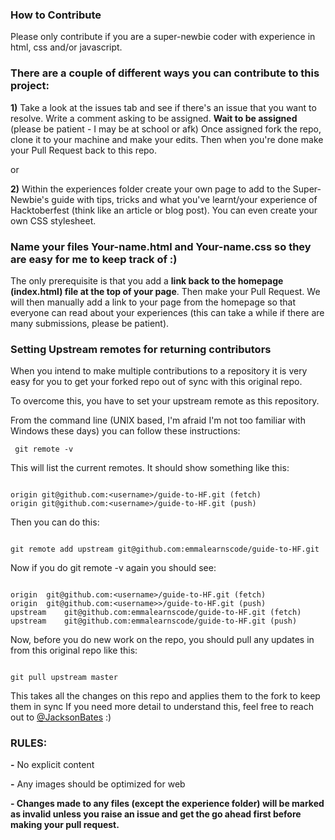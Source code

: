 ### **How to Contribute**

Please only contribute if you are a super-newbie coder with experience in html, css and/or javascript.

### There are a couple of different ways you can contribute to this project:

**1)** Take a look at the issues tab and see if there's an issue that you want to resolve. Write a comment asking to be assigned. **Wait to be assigned** (please be patient - I may be at school or afk) Once assigned fork the repo, clone it to your machine and make your edits. Then when you're done make your Pull Request back to this repo.

or

**2)** Within the experiences folder create your own page to add to the Super-Newbie's guide with tips, tricks and what you've learnt/your experience of Hacktoberfest (think like an article or blog post). You can even create your own CSS stylesheet.

### Name your files Your-name.html and Your-name.css so they are easy for me to keep track of :)

The only prerequisite is that you add a **link back to the homepage (index.html) file at the top of your page**. Then make your Pull Request. We will then manually add a link to your page from the homepage so that everyone can read about your experiences (this can take a while if there are many submissions, please be patient).

### Setting Upstream remotes for returning contributors

When you intend to make multiple contributions to a repository it is very easy for you to get your forked repo out of sync with this original repo.

To overcome this, you have to set your upstream remote as this repository.

From the command line (UNIX based, I'm afraid I'm not too familiar with Windows these days) you can follow these instructions:

```
 git remote -v

```

This will list the current remotes. It should show something like this:

```

origin git@github.com:<username>/guide-to-HF.git (fetch)
origin git@github.com:<username>/guide-to-HF.git (push)

```

Then you can do this:

```

git remote add upstream git@github.com:emmalearnscode/guide-to-HF.git

```

Now if you do git remote -v again you should see:

```

origin	git@github.com:<username>/guide-to-HF.git (fetch)
origin	git@github.com:<username>>/guide-to-HF.git (push)
upstream	git@github.com:emmalearnscode/guide-to-HF.git (fetch)
upstream	git@github.com:emmalearnscode/guide-to-HF.git (push)

```

Now, before you do new work on the repo, you should pull any updates in from this original repo like this:

```

git pull upstream master

```

This takes all the changes on this repo and applies them to the fork to keep them in sync
If you need more detail to understand this, feel free to reach out to [@JacksonBates](https://twitter.com/JacksonBates) :)

### **RULES**:

**-** No explicit content

**-** Any images should be optimized for web

**- Changes made to any files (except the experience folder) will be marked as invalid unless you raise an issue and get the go ahead first before making your pull request.**
